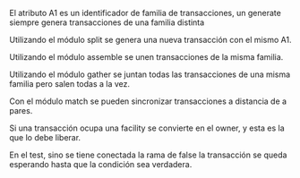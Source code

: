 El atributo A1 es un identificador de familia de transacciones, un generate siempre genera transacciones de una familia distinta

Utilizando el módulo split se genera una nueva transacción con el mismo A1.

Utilizando el módulo assemble se unen transacciones de la misma familia.

Utilizando el módulo gather se juntan todas las transacciones de una misma familia pero salen todas a la vez.

Con el módulo match se pueden sincronizar transacciones a distancia de a pares.

Si una transacción ocupa una facility se convierte en el owner, y esta es la que lo debe liberar.

En el test, sino se tiene conectada la rama de false la transacción se queda esperando hasta que la condición sea verdadera.